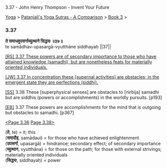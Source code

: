 3.37 - John Henry Thompson - Invent Your Future   
    

[Yoga](../../../yoga.md)‎ > ‎[Patanjali's Yoga Sutras - A Comparison](../../patanjani.md)‎ > ‎[Book 3](../book-3.md)‎ > ‎

### 3.37

**ते समाधवुपसर्गाव्युत्थाने सिद्धयः ॥३७॥**  
te samādhav-upasargā-vyutthāne siddhayaḥ ||37||  
  
  
[\[RS\] 3.37 These powers are of secondary importance to those who have attained knowledge (samadhi), but are nonetheless feats for materially oriented individuals.](http://www.ashtangayoga.info/philosophy/yoga-sutra-patanjali/chapter-3/item/samadhav-upasargah-vyutthane-siddhayah/)  
  
[\[JW\] 3.37 In concentration these \[supernal activities\] are obstacles; in the emergent state they are perfections (siddhi).](http://books.google.com/books?id=YzFImjtOxUwC&pg=PA265&ci=83%2C921%2C790%2C61&source=bookclip)  
  
[\[SS\]](http://www.amazon.com/Yoga-Sutras-Patanjali-Commentary-Satchidananda/dp/0932040381) 3.38 These \[superphysical senses\] are obstacles to \[nirbija\] samadhi but are siddhis (powers or accomplishments) in the worldly pursuits. \[p193\]  
  
[\[EB\]](http://www.amazon.com/Yoga-Sutras-Patanjali-Translation-Commentary/dp/0865477361/ref=sr_1_1?ie=UTF8&s=books&qid=1250508322&sr=1-1) 3.37 These powers are accomplishments for the mind that is outgoing but obstacles to samadhi. \[p367\]  
  
  
[<Page 3.36](336.md)  [Page 3.38>](338.md)  
  

(**ते**, te) = it; this  
(**समादौइ**, samādaui) = for those who have achieved enlightenment  
(**उपसर्गा**, upasargā) = hindrance; secondary effect; of secondary importance  
(**व्युत्थान**, vyutthāna) = for those on the path; for those with external strivings; materially oriented individuals  
(**सिद्धयः**, siddhayaḥ) = power


